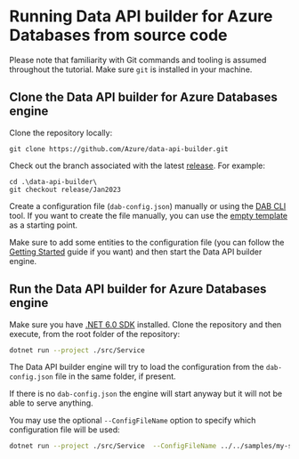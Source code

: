 # Running Data API builder for Azure Databases from source code

Please note that familiarity with Git commands and tooling is assumed throughout the tutorial. Make sure `git` is installed in your machine.

## Clone the Data API builder for Azure Databases engine

Clone the repository locally:

```shell
git clone https://github.com/Azure/data-api-builder.git
```

Check out the branch associated with the latest [release](https://github.com/Azure/data-api-builder/releases). For example:

```shell
cd .\data-api-builder\
git checkout release/Jan2023
```

Create a configuration file (`dab-config.json`) manually or using the [DAB CLI](./dab-cli.md) tool. If you want to create the file manually, you can use the [empty template](../samples/basic-empty-dab-config.json) as a starting point.

Make sure to add some entities to the configuration file (you can follow the [Getting Started](./getting-started/getting-started.md) guide if you want) and then start the Data API builder engine.

## Run the Data API builder for Azure Databases engine

Make sure you have [.NET 6.0 SDK](https://dotnet.microsoft.com/download/dotnet/6.0.) installed. Clone the repository and then execute, from the root folder of the repository:

```sh
dotnet run --project ./src/Service
```

The Data API builder engine will try to load the configuration from the `dab-config.json` file in the same folder, if present.

If there is no `dab-config.json` the engine will start anyway but it will not be able to serve anything.

You may use the optional `--ConfigFileName` option to specify which configuration file will be used:

```sh
dotnet run --project ./src/Service  --ConfigFileName ../../samples/my-sample-dab-config.json
```
